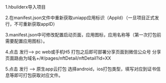 1.hbuilderx导入项目

2.在manifest.json文件中重新获取uniapp应用标识（AppId）（一旦项目正式发行，不可重新获取appID）

3.manifest.json中可修改配置启动页面，应用图标，应用名称等（第一次打包前需要配置应用图标）。

4.点击 发行--> pc web或手机H5 打包之后即可部署分享页面到微信公众号 分享页面路由为域名+/#/pages/nftDetail/nftDetail?id=XX

5.点击 发行 --> 原生app云打包 选择android，ios打包类型，填写对应到证书信息等即可打包获取对应文件。